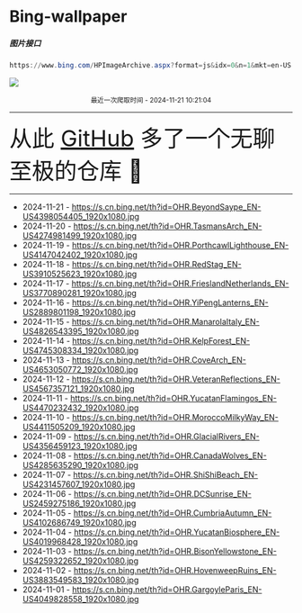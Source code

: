 # Bing-wallpaper

##### 图片接口

```powershell
https://www.bing.com/HPImageArchive.aspx?format=js&idx=0&n=1&mkt=en-US
```

 ![](https://s.cn.bing.net/th?id=OHR.BeyondSaype_EN-US4398054405_1920x1080.jpg)

<p align='center' >
    <small>
        最近一次爬取时间 - 2024-11-21 10:21:04
    </small>
    <br>
    <hr>
    <font size=7>
        <small>
           从此 <a href='https://github.com/'>GitHub</a> 多了一个无聊至极的仓库  🍳
        </small>
    </font>
    <hr>
</p>


- 2024-11-21 - https://s.cn.bing.net/th?id=OHR.BeyondSaype_EN-US4398054405_1920x1080.jpg 
- 2024-11-20 - https://s.cn.bing.net/th?id=OHR.TasmansArch_EN-US4274981499_1920x1080.jpg 
- 2024-11-19 - https://s.cn.bing.net/th?id=OHR.PorthcawlLighthouse_EN-US4147042402_1920x1080.jpg 
- 2024-11-18 - https://s.cn.bing.net/th?id=OHR.RedStag_EN-US3910525623_1920x1080.jpg 
- 2024-11-17 - https://s.cn.bing.net/th?id=OHR.FrieslandNetherlands_EN-US3770890281_1920x1080.jpg 
- 2024-11-16 - https://s.cn.bing.net/th?id=OHR.YiPengLanterns_EN-US2889801198_1920x1080.jpg 
- 2024-11-15 - https://s.cn.bing.net/th?id=OHR.ManarolaItaly_EN-US4826543395_1920x1080.jpg 
- 2024-11-14 - https://s.cn.bing.net/th?id=OHR.KelpForest_EN-US4745308334_1920x1080.jpg 
- 2024-11-13 - https://s.cn.bing.net/th?id=OHR.CoveArch_EN-US4653050772_1920x1080.jpg 
- 2024-11-12 - https://s.cn.bing.net/th?id=OHR.VeteranReflections_EN-US4567357121_1920x1080.jpg 
- 2024-11-11 - https://s.cn.bing.net/th?id=OHR.YucatanFlamingos_EN-US4470232432_1920x1080.jpg 
- 2024-11-10 - https://s.cn.bing.net/th?id=OHR.MoroccoMilkyWay_EN-US4411505209_1920x1080.jpg 
- 2024-11-09 - https://s.cn.bing.net/th?id=OHR.GlacialRivers_EN-US4356459123_1920x1080.jpg 
- 2024-11-08 - https://s.cn.bing.net/th?id=OHR.CanadaWolves_EN-US4285635290_1920x1080.jpg 
- 2024-11-07 - https://s.cn.bing.net/th?id=OHR.ShiShiBeach_EN-US4231457607_1920x1080.jpg 
- 2024-11-06 - https://s.cn.bing.net/th?id=OHR.DCSunrise_EN-US2459275186_1920x1080.jpg 
- 2024-11-05 - https://s.cn.bing.net/th?id=OHR.CumbriaAutumn_EN-US4102686749_1920x1080.jpg 
- 2024-11-04 - https://s.cn.bing.net/th?id=OHR.YucatanBiosphere_EN-US4019968428_1920x1080.jpg 
- 2024-11-03 - https://s.cn.bing.net/th?id=OHR.BisonYellowstone_EN-US4259322652_1920x1080.jpg 
- 2024-11-02 - https://s.cn.bing.net/th?id=OHR.HovenweepRuins_EN-US3883549583_1920x1080.jpg 
- 2024-11-01 - https://s.cn.bing.net/th?id=OHR.GargoyleParis_EN-US4049828558_1920x1080.jpg 
